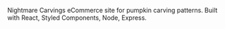 Nightmare Carvings
eCommerce site for pumpkin carving patterns. Built with React, Styled Components, Node, Express.
